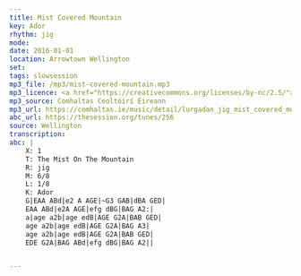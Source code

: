 ```yaml
---
title: Mist Covered Mountain
key: Ador
rhythm: jig
mode:
date: 2016-01-01
location: Arrowtown Wellington
set:
tags: slowsession 
mp3_file: /mp3/mist-covered-mountain.mp3
mp3_licence: <a href="https://creativecommons.org/licenses/by-nc/2.5/">CC-BY-NC-2.5</a>
mp3_source: Comhaltas Ceoltóirí Éireann
mp3_url: https://comhaltas.ie/music/detail/lurgadan_jig_mist_covered_mountain_eddie_moloneys_jig/
abc_url: https://thesession.org/tunes/256
source: Wellington
transcription:
abc: |
    X: 1
    T: The Mist On The Mountain
    R: jig
    M: 6/8
    L: 1/8
    K: Ador
    G|EAA ABd|e2 A AGE|~G3 GAB|dBA GED|
    EAA ABd|e2A AGE|efg dBG|BAG A2:|
    a|age a2b|age edB|AGE G2A|BAB GED|
    age a2b|age edB|AGE G2A|BAG A3|
    age a2b|age edB|AGE G2A|BAB GED|
    EDE G2A|BAG ABd|efg dBG|BAG A2||


---
```

